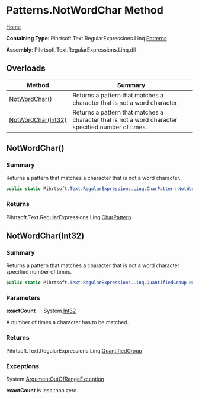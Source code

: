 # Patterns\.NotWordChar Method

[Home](../../../../../../README.md)

**Containing Type**: Pihrtsoft\.Text\.RegularExpressions\.Linq\.[Patterns](../README.md)

**Assembly**: Pihrtsoft\.Text\.RegularExpressions\.Linq\.dll

## Overloads

| Method | Summary |
| ------ | ------- |
| [NotWordChar()](#Pihrtsoft_Text_RegularExpressions_Linq_Patterns_NotWordChar) | Returns a pattern that matches a character that is not a word character\. |
| [NotWordChar(Int32)](#Pihrtsoft_Text_RegularExpressions_Linq_Patterns_NotWordChar_System_Int32_) | Returns a pattern that matches a character that is not a word character specified number of times\. |

## NotWordChar\(\) <a name="Pihrtsoft_Text_RegularExpressions_Linq_Patterns_NotWordChar"></a>

### Summary

Returns a pattern that matches a character that is not a word character\.

```csharp
public static Pihrtsoft.Text.RegularExpressions.Linq.CharPattern NotWordChar()
```

### Returns

Pihrtsoft\.Text\.RegularExpressions\.Linq\.[CharPattern](../../CharPattern/README.md)

## NotWordChar\(Int32\) <a name="Pihrtsoft_Text_RegularExpressions_Linq_Patterns_NotWordChar_System_Int32_"></a>

### Summary

Returns a pattern that matches a character that is not a word character specified number of times\.

```csharp
public static Pihrtsoft.Text.RegularExpressions.Linq.QuantifiedGroup NotWordChar(int exactCount)
```

### Parameters

**exactCount** &emsp; System\.[Int32](https://docs.microsoft.com/en-us/dotnet/api/system.int32)

A number of times a character has to be matched\.

### Returns

Pihrtsoft\.Text\.RegularExpressions\.Linq\.[QuantifiedGroup](../../QuantifiedGroup/README.md)

### Exceptions

System\.[ArgumentOutOfRangeException](https://docs.microsoft.com/en-us/dotnet/api/system.argumentoutofrangeexception)

**exactCount** is less than zero\.

